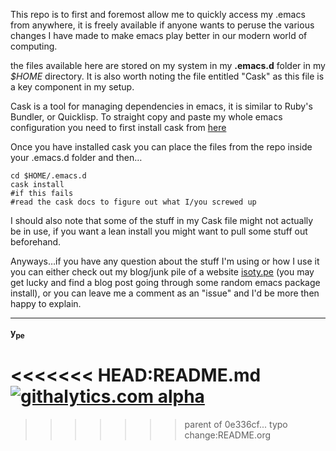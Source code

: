 This repo is to first and foremost allow me to quickly access my
.emacs from anywhere, it is freely available if anyone wants to peruse
the various changes I have made to make emacs play better in our
modern world of computing.

the files available here are stored on my system in my **.emacs.d** folder
in my *$HOME* directory. It is also worth noting the file entitled
"Cask" as this file is a key component in my setup.

Cask is a tool for managing dependencies in emacs, it is similar to
Ruby's Bundler, or Quicklisp. To straight copy and paste my whole
emacs configuration you need to first install cask from [here](https://github.com/cask/cask)

Once you have installed cask you can place the files from the repo
inside your .emacs.d folder and then&#x2026;

    cd $HOME/.emacs.d
    cask install
    #if this fails
    #read the cask docs to figure out what I/you screwed up

I should also note that some of the stuff in my Cask file might not
actually be in use, if you want a lean install you might want to pull
some stuff out beforehand.

Anyways&#x2026;if you have any question about the stuff I'm using or how I
use it you can either check out my blog/junk pile of a website
[isoty.pe](http://isoty.pe) (you may get lucky and find a blog post going through some
random emacs package install), or you can leave me a comment as an
"issue" and I'd be more then happy to explain.

---

**y<sub>pe</sub>**

<<<<<<< HEAD:README.md
[![githalytics.com alpha](https://cruel-carlota.pagodabox.com/c95170380e20f0e0696a4bc7fab34e2b "githalytics.com")](http://githalytics.com/ype/emacs.d)
=======
>>>>>>> parent of 0e336cf... typo change:README.org
